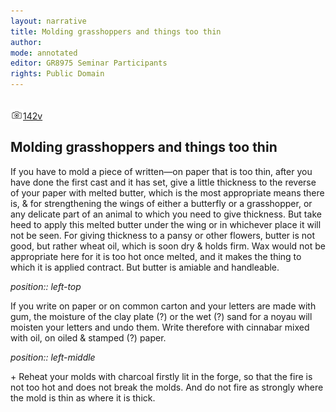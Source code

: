 ```yaml
---
layout: narrative
title: Molding grasshoppers and things too thin
author:
mode: annotated
editor: GR8975 Seminar Participants
rights: Public Domain
---
```


 <br/><a href="http://gallica.bnf.fr/ark:/12148/btv1b10500001g/f290.image"><img src="../assets/photo-icon.png" alt="folio images" style="display:inline-block; margin-bottom:-3px;">142v</a><br/> 
## Molding grasshoppers and things too thin

  
 If you have to mold a piece of written—on paper that is too thin, after you have done the first cast and it has set, give a little thickness to the reverse of your paper with melted butter, which is the most appropriate means there is, & for strengthening the wings of either a butterfly or a grasshopper, or any delicate part of an animal to which you need to give thickness. But take heed to apply this melted butter under the wing or in whichever place it will not be seen. For giving thickness to a pansy or other flowers, butter is not good, but rather wheat oil, which is soon dry & holds firm. Wax would not be appropriate here for it is too hot once melted, and it makes the thing to which it is applied contract. But butter is amiable and handleable. 
 
*position:: left-top*

If you write on paper or on common carton and your letters are made with gum, the moisture of the clay plate (?) or the wet (?) sand for a noyau will moisten your letters and undo them. Write therefore with cinnabar mixed with oil, on oiled & stamped (?) paper. 
  
*position:: left-middle*

 \+ Reheat your molds with charcoal firstly lit in the forge, so that the fire is not too hot and does not break the molds. And do not fire as strongly where the mold is thin as where it is thick. 
 